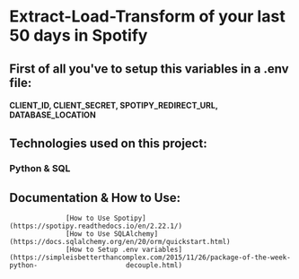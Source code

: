 # Extract-Load-Transform of your last 50 days in Spotify
## First of all you've to setup this variables in a .env file:
#### CLIENT_ID, CLIENT_SECRET, SPOTIPY_REDIRECT_URL, DATABASE_LOCATION

## Technologies used on this project:
### Python & SQL

## Documentation & How to Use: 
                  [How to Use Spotipy](https://spotipy.readthedocs.io/en/2.22.1/)
                  [How to Use SQLAlchemy](https://docs.sqlalchemy.org/en/20/orm/quickstart.html)
                  [How to Setup .env variables](https://simpleisbetterthancomplex.com/2015/11/26/package-of-the-week-python-                      decouple.html)
                  
